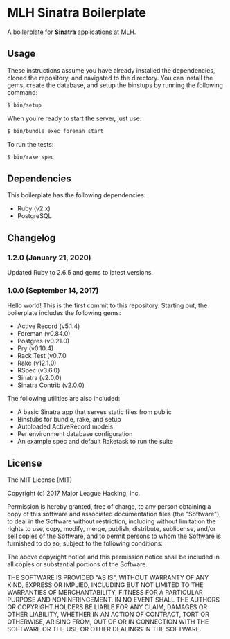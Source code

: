 MLH Sinatra Boilerplate
=======================

A boilerplate for **Sinatra** applications at MLH.

Usage
-----

These instructions assume you have already installed the dependencies, cloned
the repository, and navigated to the directory.  You can install the gems,
create the database, and setup the binstups by running the following command:

```bash
$ bin/setup
```

When you're ready to start the server, just use:

```bash
$ bin/bundle exec foreman start
```

To run the tests:

```bash
$ bin/rake spec
```

Dependencies
------------

This boilerplate has the following dependencies:

 - Ruby (v2.x)
 - PostgreSQL

Changelog
---------

### 1.2.0 (January 21, 2020)

Updated Ruby to 2.6.5 and gems to latest versions.

### 1.0.0 (September 14, 2017)
Hello world! This is the first commit to this repository.  Starting out, the
boilerplate includes the following gems:

 - Active Record (v5.1.4)
 - Foreman (v0.84.0)
 - Postgres (v0.21.0)
 - Pry (v0.10.4)
 - Rack Test (v0.7.0
 - Rake (v12.1.0)
 - RSpec (v3.6.0)
 - Sinatra (v2.0.0)
 - Sinatra Contrib (v2.0.0)

The following utilities are also included:

 - A basic Sinatra app that serves static files from public
 - Binstubs for bundle, rake, and setup
 - Autoloaded ActiveRecord models
 - Per environment database configuration
 - An example spec and default Raketask to run the suite


License
---------

The MIT License (MIT)

Copyright (c) 2017 Major League Hacking, Inc.

Permission is hereby granted, free of charge, to any person obtaining a copy
of this software and associated documentation files (the "Software"), to deal
in the Software without restriction, including without limitation the rights
to use, copy, modify, merge, publish, distribute, sublicense, and/or sell
copies of the Software, and to permit persons to whom the Software is
furnished to do so, subject to the following conditions:

The above copyright notice and this permission notice shall be included in all
copies or substantial portions of the Software.

THE SOFTWARE IS PROVIDED "AS IS", WITHOUT WARRANTY OF ANY KIND, EXPRESS OR
IMPLIED, INCLUDING BUT NOT LIMITED TO THE WARRANTIES OF MERCHANTABILITY,
FITNESS FOR A PARTICULAR PURPOSE AND NONINFRINGEMENT. IN NO EVENT SHALL THE
AUTHORS OR COPYRIGHT HOLDERS BE LIABLE FOR ANY CLAIM, DAMAGES OR OTHER
LIABILITY, WHETHER IN AN ACTION OF CONTRACT, TORT OR OTHERWISE, ARISING FROM,
OUT OF OR IN CONNECTION WITH THE SOFTWARE OR THE USE OR OTHER DEALINGS IN THE
SOFTWARE.
